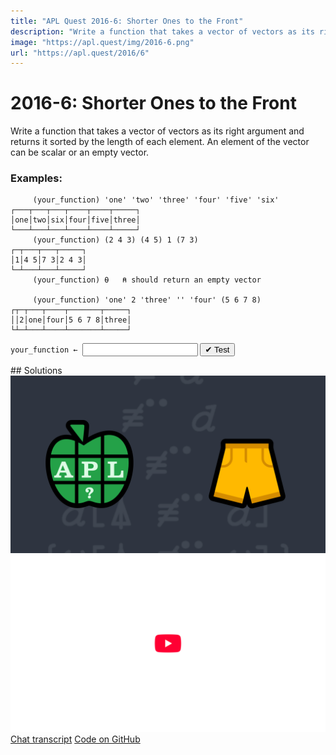```yaml
---
title: "APL Quest 2016-6: Shorter Ones to the Front"
description: "Write a function that takes a vector of vectors as its right argument and returns it sorted by the length of each element."
image: "https://apl.quest/img/2016-6.png"
url: "https://apl.quest/2016/6"
---
```


# <span class=s>2016-</span>6: Shorter Ones to the Front
Write a function that takes a vector of vectors as its right argument and returns it sorted by the length of each element. An element of the vector can be scalar or an empty vector. 

### Examples:

```APL
     (your_function) 'one' 'two' 'three' 'four' 'five' 'six'
┌───┬───┬───┬────┬────┬─────┐
│one│two│six│four│five│three│
└───┴───┴───┴────┴────┴─────┘
     (your_function) (2 4 3) (4 5) 1 (7 3)
┌─┬───┬───┬─────┐
│1│4 5│7 3│2 4 3│
└─┴───┴───┴─────┘
     (your_function) ⍬   ⍝ should return an empty vector      

     (your_function) 'one' 2 'three' '' 'four' (5 6 7 8)
┌┬─┬───┬────┬───────┬─────┐
││2│one│four│5 6 7 8│three│
└┴─┴───┴────┴───────┴─────┘
```
<div class="pdiv">
  <code onclick="p_Input.focus()">your_function ← </code><input id="p_Input" autocomplete="off" spellcheck="false" oninput="this.parentElement.querySelector`button`.disabled=false;localStorage.setItem(window.location.pathname,this.value)" onkeypress="subm(event)">
  <button onclick="alert$.next`Testing…`;submitSolution`p`" class="md-button md-button--primary">&#x2714; Test</button>
</div>
<blockquote id="p_Output"></blockquote>
## Solutions
<div onclick="play(this)" title="Video on YouTube" class="yt">
<img alt="Video Thumbnail" src="../../img/2016-6.png">
<img alt="YouTube" src="../../img/yt-big.png">
</div>
<a href="https://chat.stackexchange.com/transcript/52405?m=62151647#62151647" target="_blank" class="md-button md-button--primary">Chat transcript</a>
<a href="https://github.com/abrudz/apl_quest/tree/main/2016/6.apl" target="_blank" class="md-button md-button--primary right">Code on GitHub</a>

<script>
    testCases={"a":["(2 4 3) (4 5) 1 (7 3)","'one' 'two' 'three' 'four' 'five' 'six'","'one' 2 'three' '' 'four' (5 6 7 8)","(?5⍴5)⍴¨1","⍬"],"b":["(?(?10)⍴5)⍴¨1","(?(?10)⍴(5+?10))⍴¨?10","(?(?10)⍴(5+?10))⍴¨⎕A[?26]"],"f":"{⍵[⍋≢¨⍵]}"}
    p_Input.value=localStorage.getItem(window.location.pathname)
    play=e=>e.outerHTML=`<iframe src="https://www.youtube.com/embed/ZmVuGl6-DJk?list=PLYKQVqyrAEj9wDIUyLDGtDAFTKY38BUMN&autoplay=1" title="<span class=s>2016-</span>6: Shorter Ones to the Front (APL Quest 2016-6)" frameborder="0" allow="accelerometer; autoplay; clipboard-write; encrypted-media; gyroscope; picture-in-picture; web-share" referrerpolicy="strict-origin-when-cross-origin" allowfullscreen></iframe>`
</script>
